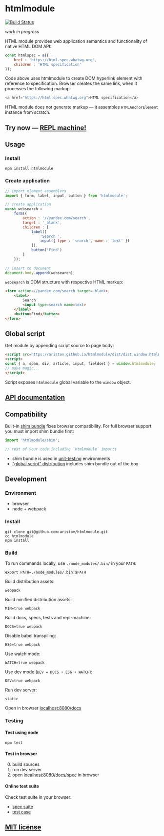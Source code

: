 # htmlmodule

[![Build Status](https://travis-ci.org/aristov/htmlmodule.svg?branch=master)](https://travis-ci.org/aristov/htmlmodule)

<em>work in progress</em>

HTML module provides web application semantics and functionality of native HTML DOM API:

```js
const htmlspec = a({ 
    href : 'https://html.spec.whatwg.org', 
    children : 'HTML specification' 
});
```

Code above uses htmlmodule to create DOM hyperlink element with reference to specification.
Browser creates the same link, when it processes the following markup:

```js
<a href="https://html.spec.whatwg.org">HTML specification</a>
```

HTML module does not generate markup — it assembles `HTMLAnchorElement` instance from scratch.

## Try now — <a href="//aristov.github.io/htmlmodule/repl" title="read-eval-print-loop">REPL machine!</a>

## Usage

### Install

```
npm install htmlmodule
```

### Create application

```js
// import element assemblers
import { form, label, input, button } from 'htmlmodule';

// create application
const websearch = 
    form({
        action : '//yandex.com/search',
        target : '_blank',
        children : [
            label([
                'Search ',
                input({ type : 'search', name : 'text' })
            ]),
            button('Find')
        ]
    });
    
// insert to document
document.body.append(websearch);
```

`websearch` is DOM structure with respective HTML markup:

```html
<form action=//yandex.com/search target=_blank>
    <label>
        Search 
        <input type=search name=text>
    </label>
    <button>Find</button>
</form>
```

<h2 id="globalscript">Global script</h2>

Get module by appending script source to page body:

<!--fixme: use cdn-->
```html
<script src=https://aristov.github.io/htmlmodule/dist/dist.window.htmlmodule.min.js></script>
<script>
const { a, span, div, article, input, fieldset } = window.htmlmodule;
// make magic...
</script> 
```

Script exposes `htmlmodule` global variable to the `window` object.

## [API documentation](//aristov.github.io/htmlmodule/api)

## Compatibility

Built-in [shim bundle](/shim) fixes browser compatibility.
For full browser support you must import shim bundle first:

```js
import 'htmlmodule/shim';

// rest of your code including `htmlmodule` imports
```

- shim bundle is used in [unit-testing](#user-content-testing) environments
- ["global script" distribution](#user-content-globalscript) includes shim bundle out of the box

## Development

### Environment

- browser
- node + webpack

### Install

```
git clone git@github.com:aristov/htmlmodule.git
cd htmlmodule
npm install
```

### Build

To run commands locally, use `./node_modules/.bin/` in your `PATH`:

```
export PATH=./node_modules/.bin:$PATH
```

Build distribution assets:

```
webpack
```

Build minified distribution assets:

```
MIN=true webpack
```

Build docs, specs, tests and repl-machine:

```
DOCS=true webpack
```

Disable babel transpiling:

```
ES6=true webpack
```

Use watch mode:

```
WATCH=true webpack
```

Use dev mode (`DEV = DOCS + ES6 + WATCH`):

```
DEV=true webpack
```

Run dev server:

```
static
```

Open in browser [localhost:8080/docs](//localhost:8080/docs)

<h3 id="testing">Testing</h3>

#### Test using node

```
npm test
```

#### Test in browser

0. build sources 
0. run dev server
0. open [localhost:8080/docs/spec](//localhost:8080/docs/spec.html) in browser

#### Online test suite

Check test suite in your browser:

- [spec suite](//aristov.github.io/htmlmodule/spec.html)
- [test case](//aristov.github.io/htmlmodule/test.html)

## [MIT license](LICENSE)
